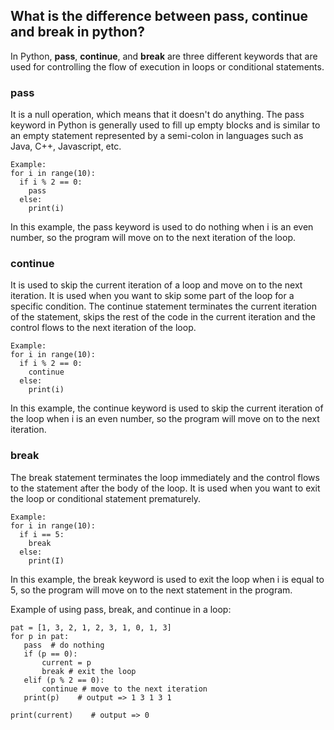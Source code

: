## What is the difference between pass, continue and break in python?

In Python, **pass**, **continue**, and **break** are three different keywords that are used for controlling the flow of execution in loops or conditional statements.

### pass 
It is a null operation, which means that it doesn't do anything. The pass keyword in Python is generally used to fill up empty blocks and is similar to an empty statement represented by a semi-colon in languages such as Java, C++, Javascript, etc.

```
Example:
for i in range(10):
  if i % 2 == 0:
    pass
  else:
    print(i)
```

In this example, the pass keyword is used to do nothing when i is an even number, so the program will move on to the next iteration of the loop.

### continue
It is used to skip the current iteration of a loop and move on to the next iteration. It is used when you want to skip some part of the loop for a specific condition. The continue statement terminates the current iteration of the statement, skips the rest of the code in the current iteration and the control flows to the next iteration of the loop.
```
Example:
for i in range(10):
  if i % 2 == 0:
    continue
  else:
    print(i)
```
In this example, the continue keyword is used to skip the current iteration of the loop when i is an even number, so the program will move on to the next iteration.

### break 
The break statement terminates the loop immediately and the control flows to the statement after the body of the loop. It is used when you want to exit the loop or conditional statement prematurely. 
```
Example:
for i in range(10):
  if i == 5:
    break
  else:
    print(I)
```
In this example, the break keyword is used to exit the loop when i is equal to 5, so the program will move on to the next statement in the program.


Example of using pass, break, and continue in a loop:
```
pat = [1, 3, 2, 1, 2, 3, 1, 0, 1, 3]
for p in pat:
   pass  # do nothing
   if (p == 0):
       current = p
       break # exit the loop
   elif (p % 2 == 0):
       continue # move to the next iteration
   print(p)    # output => 1 3 1 3 1
   
print(current)    # output => 0
```

